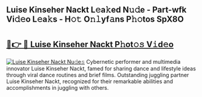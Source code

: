 ## Luise Kinseher Nackt L𝚎a𝚔ed N𝚞𝚍e - Part-wfk Vi𝚍𝚎o L𝚎a𝚔s - H𝚘𝚝 O𝚗𝚕yf𝚊ns P𝚑𝚘tos SpX8O

# <h2><a href="http://kf8h1nt.oniu.top/?m=Luise+Kinseher+Nackt">🔗👉 🔴 Luise Kinseher Nackt P𝚑ot𝚘𝚜 V𝚒d𝚎o</a></h2>

[![Luise Kinseher Nackt Nu𝚍e𝚜](https://i.imgur.com/0qMVB7G.gif)](http://kf8h1nt.oniu.top/?m=Luise+Kinseher+Nackt)
Cybernetic performer and multimedia innovator Luise Kinseher Nackt, famed for sharing dance and lifestyle ideas through viral dance routines and brief films. Outstanding juggling partner Luise Kinseher Nackt, recognized for their remarkable abilities and accomplishments in juggling with others.  
